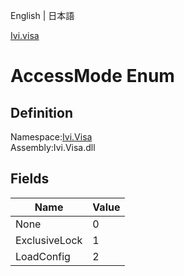 English | 日本語

[Ivi.visa](Ivi.Visa.md)

# AccessMode Enum

## Definition
Namespace:[Ivi.Visa](Ivi.Visa.md)<BR>
Assembly:Ivi.Visa.dll

## Fields

|Name|Value|
|---|---|
|None|0|
|ExclusiveLock|1|
|LoadConfig|2|
